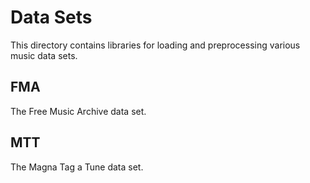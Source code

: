 # Data Sets
This directory contains libraries for loading and preprocessing various music data sets.

## FMA
The Free Music Archive data set.

## MTT
The Magna Tag a Tune data set.
